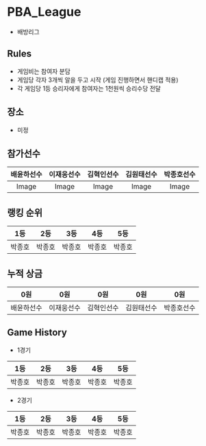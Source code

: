 # PBA_League
- 배방리그

## Rules
- 게임비는 참여자 분담
- 게임당 각자 3개씩 알을 두고 시작 (게임 진행하면서 핸디캡 적용)
- 각 게임당 1등 승리자에게 참여자는 1천원씩 승리수당 전달

## 장소
- 미정

## 참가선수

|배윤하선수|이재웅선수|김혁인선수|김원태선수|박종호선수|
|:-----:|:-----:|:-----:|:-----:|:-----:|
| Image | Image | Image | Image | Image |

## 랭킹 순위
| 1등 | 2등 | 3등 | 4등 | 5등 |
|:---:|:---:|:---:|:---:|:---:|
| 박종호 | 박종호 | 박종호 | 박종호 | 박종호 |

## 누적 상금
| 0원 | 0원 | 0원 | 0원 | 0원 |
|:--:|:--:|:--:|:--:|:--:|
| 배윤하선수 | 이재웅선수 | 김혁인선수 | 김원태선수 | 박종호선수 |

## Game History 
- 1경기

| 1등 | 2등 | 3등 | 4등 | 5등 |
|:---:|:---:|:---:|:---:|:---:|
| 박종호 | 박종호 | 박종호 | 박종호 | 박종호 |

- 2경기

| 1등 | 2등 | 3등 | 4등 | 5등 |
|:---:|:---:|:---:|:---:|:---:|
| 박종호 | 박종호 | 박종호 | 박종호 | 박종호 |
